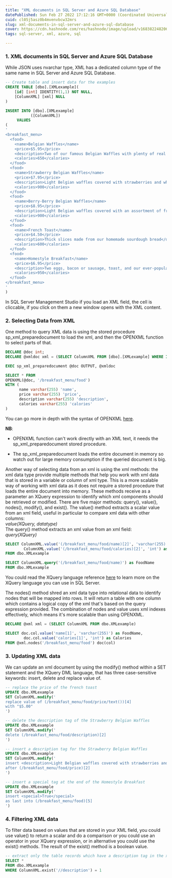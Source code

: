 ```yaml
---
title: "XML documents in SQL Server and Azure SQL Database"
datePublished: Sun Feb 27 2022 17:12:16 GMT+0000 (Coordinated Universal Time)
cuid: cl05j5asz0b4mvenvbcw32mrs
slug: xml-documents-in-sql-server-and-azure-sql-database
cover: https://cdn.hashnode.com/res/hashnode/image/upload/v1683822482062/cc648744-e2e3-454a-8e12-53d504a42c8a.png
tags: sql-server, xml, azure, sql

---
```


### 1\. XML documents in SQL Server and Azure SQL Database

While JSON uses nvarchar type, XML has a dedicated column type of the same name in SQL Server and Azure SQL Database.

```sql
-- Create table and insert data for the examples
CREATE TABLE [dbo].[XMLexample](
	[id] [int] IDENTITY(1,1) NOT NULL,
	[ColumnXML] [xml] NULL
)

INSERT INTO [dbo].[XMLexample]
           ([ColumnXML])
     VALUES
(
'
<breakfast_menu>
  <food>
    <name>Belgian Waffles</name>
    <price>$5.95</price>
    <description>Two of our famous Belgian Waffles with plenty of real maple syrup</description>
    <calories>650</calories>
  </food>
  <food>
    <name>Strawberry Belgian Waffles</name>
    <price>$7.95</price>
    <description>Light Belgian waffles covered with strawberries and whipped cream</description>
    <calories>900</calories>
  </food>
  <food>
    <name>Berry-Berry Belgian Waffles</name>
    <price>$8.95</price>
    <description>Light Belgian waffles covered with an assortment of fresh berries and whipped cream</description>
    <calories>900</calories>
  </food>
  <food>
    <name>French Toast</name>
    <price>$4.50</price>
    <description>Thick slices made from our homemade sourdough bread</description>
    <calories>600</calories>
  </food>
  <food>
    <name>Homestyle Breakfast</name>
    <price>$6.95</price>
    <description>Two eggs, bacon or sausage, toast, and our ever-popular hash browns</description>
    <calories>950</calories>
  </food>
</breakfast_menu>
'
)
```

In SQL Server Management Studio if you load an XML field, the cell is cliccable, if you click on them a new window opens with the XML content.

### 2\. Selecting Data from XML

One method to query XML data is using the stored procedure sp\_xml\_preparedocument to load the xml, and then the OPENXML function to select parts of that.

```sql
DECLARE @doc int;
DECLARE @xmldoc xml = (SELECT ColumnXML FROM [dbo].[XMLexample] WHERE Id = 1)

EXEC sp_xml_preparedocument @doc OUTPUT, @xmldoc 

SELECT * FROM
OPENXML(@doc, '/breakfast_menu/food')
WITH (
	  name varchar(255) 'name',
	  price varchar(255) 'price',
	  description varchar(255) 'description',
	  calories varchar(255) 'calories'
)
```

You can go more in depth with the syntax of OPENXML [here](https://docs.microsoft.com/en-us/sql/t-sql/functions/openxml-transact-sql?view=sql-server-ver15).

**NB**:

* OPENXML function can't work directly with an XML text, it needs the sp\_xml\_preparedocument stored procedure.
    
* The sp\_xml\_preparedocument loads the entire document in memory so watch out for large memory consumption if the queried document is big.
    

Another way of selecting data from an xml is using the xml methods: the xml data type provide multiple methods that help you work with xml data that is stored in a variable or column of xml type. This is a more scalable way of working with xml data as it does not require a stored procedure that loads the entire document into memory. These methods receive as a parameter an XQuery expression to identify which xml components should be retrieved or modified. There are five major methods: query(), value(), nodes(), modify(), and exist(). The value() method extracts a scalar value from an xml field, useful in particular to compare xml data with other columns:  
*value(XQuery, datatype)*  
The query() method extracts an xml value from an xml field:  
*query(XQuery)*

```sql
SELECT ColumnXML.value('(/breakfast_menu/food/name)[2]', 'varchar(255)') as FoodName,
		ColumnXML.value('(/breakfast_menu/food/calories)[2]', 'int') as Calories
FROM dbo.XMLexample

SELECT ColumnXML.query('(/breakfast_menu/food/name)') as FoodName
FROM dbo.XMLexample
```

You could read the XQuery language reference [here](https://docs.microsoft.com/en-us/sql/xquery/xquery-expressions?view=sql-server-ver15) to learn more on the XQuery language you can use in SQL Server.

The nodes() method shred an xml data type into relational data to identify nodes that will be mapped into rows. It will return a table with one column which contains a logical copy of the xml that's based on the query expression provided. The combination of nodes and value uses xml indexes effectively, which means it's more scalable than using OPENXML.

```sql
DECLARE @xml xml = (SELECT ColumnXML FROM dbo.XMLexample)

SELECT doc.col.value('name[1]', 'varchar(255)') as FoodName,
		doc.col.value('calories[1]', 'int') as Calories
FROM @xml.nodes('/breakfast_menu/food') doc(col)
```

### 3\. Updating XML data

We can update an xml document by using the modify() method within a SET statement and the XQuery DML language, that has three case-sensitive keywords: insert, delete and replace value of.

```sql
-- replace the price of the french toast
UPDATE dbo.XMLexample
SET ColumnXML.modify('
replace value of (/breakfast_menu/food/price/text())[4]
with "$5.00"
')

-- delete the description tag of the Strawberry Belgian Waffles
UPDATE dbo.XMLexample
SET ColumnXML.modify('
delete (/breakfast_menu/food/description)[2]
')

-- insert a description tag for the Strawberry Belgian Waffles
UPDATE dbo.XMLexample
SET ColumnXML.modify('
insert <description>Light Belgian waffles covered with strawberries and whipped cream</description>   
after (/breakfast_menu/food/price)[2] 
')

-- insert a special tag at the end of the Homestyle Breakfast
UPDATE dbo.XMLexample
SET ColumnXML.modify('
insert <special>True</special>   
as last into (/breakfast_menu/food)[5] 
')
```

### 4\. Filtering XML data

To filter data based on values that are stored in your XML field, you could use value() to return a scalar and do a comparison or you could use an operator in your XQuery expression, or in alternative you could use the exist() methods. The result of the exist() method is a boolean value.

```sql
-- extract only the table records which have a description tag in the xml
SELECT *
FROM dbo.XMLexample
WHERE ColumnXML.exist('//description') = 1
```